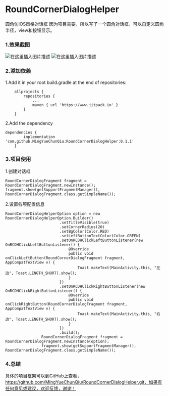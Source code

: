 # RoundCornerDialogHelper
圆角仿iOS风格对话框
因为项目需要，所以写了一个圆角对话框，可以自定义圆角半径，view和按钮显示。
### 1.效果截图
![在这里插入图片描述](https://img-blog.csdnimg.cn/2018112512061853.jpg?x-oss-process=image/watermark,type_ZmFuZ3poZW5naGVpdGk,shadow_10,text_aHR0cHM6Ly9ibG9nLmNzZG4ubmV0L3NsMjAxOGdvZA==,size_16,color_FFFFFF,t_70)
![在这里插入图片描述](https://img-blog.csdnimg.cn/2018112512062883.jpg?x-oss-process=image/watermark,type_ZmFuZ3poZW5naGVpdGk,shadow_10,text_aHR0cHM6Ly9ibG9nLmNzZG4ubmV0L3NsMjAxOGdvZA==,size_16,color_FFFFFF,t_70)
### 2.添加依赖
1.Add it in your root build.gradle at the end of repositories:

```
	allprojects {
		repositories {
			...
			maven { url 'https://www.jitpack.io' }
		}
	}
```
2.Add the dependency

```
dependencies {
		implementation 'com.github.MingYueChunQiu:RoundCornerDialogHelper:0.1.1'
	}
```
### 3.项目使用
1.创建对话框

```
RoundCornerDialogFragment fragment = RoundCornerDialogFragment.newInstance();
fragment.show(getSupportFragmentManager(), RoundCornerDialogFragment.class.getSimpleName());
```
2.设置各项配置信息

```
RoundCornerDialogHelperOption option = new RoundCornerDialogHelperOption.Builder()
                        .setTitleVisible(true)
                        .setCornerRadius(20)
                        .setBgColor(Color.RED)
                        .setLeftButtonTextColor(Color.GREEN)
                        .setOnRCDHClickLeftButtonListener(new OnRCDHClickLeftButtonListener() {
                            @Override
                            public void onClickLeftButton(RoundCornerDialogFragment fragment, AppCompatTextView v) {
                                Toast.makeText(MainActivity.this, "左边", Toast.LENGTH_SHORT).show();
                            }
                        })
                        .setOnRCDHClickRightButtonListener(new OnRCDHClickRightButtonListener() {
                            @Override
                            public void onClickRightButton(RoundCornerDialogFragment fragment, AppCompatTextView v) {
                                Toast.makeText(MainActivity.this, "右边", Toast.LENGTH_SHORT).show();
                            }
                        })
                        .build();
                RoundCornerDialogFragment fragment = RoundCornerDialogFragment.newInstance(option);
                fragment.show(getSupportFragmentManager(), RoundCornerDialogFragment.class.getSimpleName());
```
### 4.总结
具体的项目框架可以到GitHub上查看，https://github.com/MingYueChunQiu/RoundCornerDialogHelper.git，如果有任何意见或建议，欢迎反馈，谢谢！
